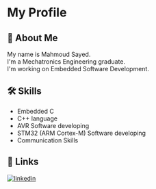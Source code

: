 
# My Profile



## 🚀 About Me
My name is Mahmoud Sayed.\
I'm a Mechatronics Engineering graduate.\
I'm working on Embedded Software Development.


## 🛠 Skills
- Embedded C
- C++ language
- AVR Software developing
- STM32 (ARM Cortex-M) Software developing
- Communication Skills


## 🔗 Links
[![linkedin](https://img.shields.io/badge/linkedin-0A66C2?style=for-the-badge&logo=linkedin&logoColor=white)](https://www.linkedin.com/in/mahmoud-sayed-46a25021a/)


